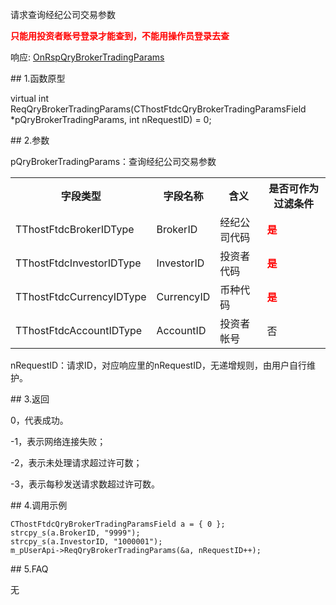 <p>请求查询经纪公司交易参数</p>
<p><span alt="" id="anchor-id-01"></span> </p>
<p><strong><font color="#FF0000">只能用投资者账号登录才能查到，不能用操作员登录去查</font></strong></p>
<p>响应: <a href="../../CTHOSTFTDCTRADERAPI/ONRSPQRYBROKERTRADINGPARAMS/">OnRspQryBrokerTradingParams</a></p>
<span class="anchor" id="d3f1b86f-68b6-45d4-b4ea-49f8a0acada5"></span>
## 1.函数原型
<p>virtual int ReqQryBrokerTradingParams(CThostFtdcQryBrokerTradingParamsField *pQryBrokerTradingParams, int nRequestID) = 0;</p>
<span class="anchor" id="cbf8dee5-41cc-4b39-a5ae-98fd138c625c"></span>
## 2.参数
<p>pQryBrokerTradingParams：查询经纪公司交易参数</p>
<table><tr><th style="TEXT-ALIGN: center;">字段类型</th><th style="TEXT-ALIGN: center;">字段名称</th><th style="TEXT-ALIGN: center;">含义</th><th style="TEXT-ALIGN: center;">是否可作为过滤条件</th></tr><tr><td style="TEXT-ALIGN: left;">TThostFtdcBrokerIDType</td>
<td style="TEXT-ALIGN: left;">BrokerID</td>
<td style="TEXT-ALIGN: left;">经纪公司代码</td>
<td style="TEXT-ALIGN: left;"><strong><font color="#FF0000">是</font></strong></td>
</tr>
<tr><td style="TEXT-ALIGN: left;">TThostFtdcInvestorIDType</td>
<td style="TEXT-ALIGN: left;">InvestorID</td>
<td style="TEXT-ALIGN: left;">投资者代码</td>
<td style="TEXT-ALIGN: left;"><strong><font color="#FF0000">是</font></strong></td>
</tr>
<tr><td style="TEXT-ALIGN: left;">TThostFtdcCurrencyIDType</td>
<td style="TEXT-ALIGN: left;">CurrencyID</td>
<td style="TEXT-ALIGN: left;">币种代码</td>
<td style="TEXT-ALIGN: left;"><strong><font color="#FF0000">是</font></strong></td>
</tr>
<tr><td style="TEXT-ALIGN: left;">TThostFtdcAccountIDType</td>
<td style="TEXT-ALIGN: left;">AccountID</td>
<td style="TEXT-ALIGN: left;">投资者帐号</td>
<td style="TEXT-ALIGN: left;">否</td>
</tr>
</table>
<p>nRequestID：请求ID，对应响应里的nRequestID，无递增规则，由用户自行维护。</p>
<span class="anchor" id="e14c9ba7-6744-4b18-ac00-9884d1d8139b"></span>
## 3.返回
<p>0，代表成功。</p>
<p>-1，表示网络连接失败；</p>
<p>-2，表示未处理请求超过许可数；</p>
<p>-3，表示每秒发送请求数超过许可数。</p>
<span class="anchor" id="50b0e860-c5a9-4441-9b37-1efc5ac992dc"></span>
## 4.调用示例
<pre><code>CThostFtdcQryBrokerTradingParamsField a = { 0 };
strcpy_s(a.BrokerID, "9999");
strcpy_s(a.InvestorID, "1000001");
m_pUserApi-&gt;ReqQryBrokerTradingParams(&amp;a, nRequestID++);
</code></pre>
<span class="anchor" id="a94b2ed9-539f-472f-a3af-f7d7fde12320"></span>
## 5.FAQ
<p>无</p>
